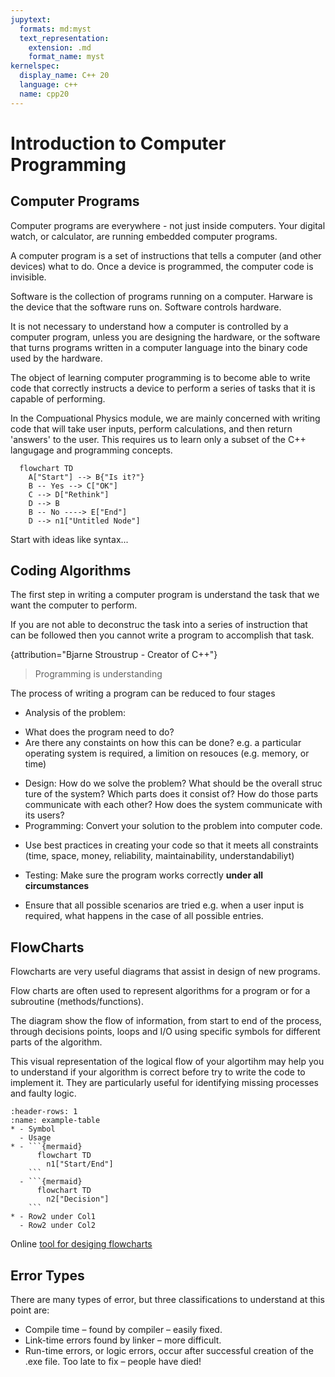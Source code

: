 ```yaml
---
jupytext:
  formats: md:myst
  text_representation:
    extension: .md
    format_name: myst
kernelspec:
  display_name: C++ 20
  language: c++
  name: cpp20
---
```


#  Introduction to Computer Programming

## Computer Programs

Computer programs are everywhere - not just inside computers. 
Your digital watch, or calculator, are running embedded computer programs.

A computer program is a set of instructions that tells a computer (and other devices) what to do. Once a device is programmed, the computer code is invisible.

 Software is the collection of programs running on a computer.
 Harware is the device that the software runs on. Software controls hardware.

It is not necessary to understand how a computer is controlled by a computer program, unless you are designing the hardware, or the software that turns programs written in a computer language into the binary code used by the hardware.

The object of learning computer programming is to become able to write code that correctly instructs a device to perform a series of tasks that it is capable of performing.

In the Compuational Physics module, we are mainly concerned with writing code that will take user inputs, perform calculations, and then return 'answers' to the user. This requires us to learn only a subset of the C++ langugage and programming concepts.




```{mermaid}
  flowchart TD
    A["Start"] --> B{"Is it?"}
    B -- Yes --> C["OK"]
    C --> D["Rethink"]
    D --> B
    B -- No ----> E["End"]
    D --> n1["Untitled Node"]

```


Start with ideas like syntax...


## Coding Algorithms

The first step in writing a computer program is understand the task that we want the computer to perform.

If you are not able to deconstruc the task into a series of instruction that can be followed then you cannot write a program to accomplish that task.

{attribution="Bjarne Stroustrup - Creator of C++"}
> Programming is understanding

The process of writing a program can be reduced to four stages 

- Analysis of the problem: 
* What does the program need to do? 
* Are there any constaints on how this can be done? e.g. a particular operating system is required, a limition on resouces (e.g. memory, or time)
- Design: How do we solve the problem? What should be the overall struc
ture of the system? Which parts does it consist of? How do those parts 
communicate with each other? How does the system communicate with 
its users?
- Programming: Convert your solution to the problem into computer code. 
* Use best practices in creating your code so that it meets all constraints (time, space, money, reliability, maintainability, understandabiliyt)
- Testing: Make sure the program works correctly **under all circumstances** 
* Ensure that all possible scenarios are tried e.g. when a user input is required, what happens in the case of all possible entries.

## FlowCharts

Flowcharts are very useful diagrams that assist in design of new programs. 

Flow charts are often used to represent algorithms for a program or for a subroutine (methods/functions). 

The diagram show the flow of information, from start to end of the process, through decisions points, loops and I/O using specific symbols for different parts of the algorithm.

This visual representation of the logical flow of your algortihm may help you to understand if your algorithm is correct before try to write the code to implement it.
They are particularly useful for identifying missing processes and faulty logic.


```{list-table}
:header-rows: 1
:name: example-table
* - Symbol 
  - Usage
* - ```{mermaid}
      flowchart TD
        n1["Start/End"]
    ```
  - ```{mermaid}
      flowchart TD
        n2["Decision"]
    ```
* - Row2 under Col1
  - Row2 under Col2
```

Online [tool for desiging flowcharts](https://www.mermaidchart.com/play)

## Error Types

There are many types of error, but three classifications to understand at this point are:
- Compile time – found by compiler – easily fixed.
- Link-time errors found by linker – more difficult. 
- Run-time errors, or logic errors, occur after successful creation of the .exe file. Too late to fix – people have died!




